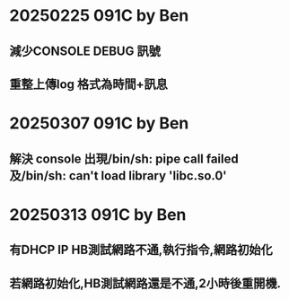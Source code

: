 # 20250225 091C by Ben
## 減少CONSOLE DEBUG 訊號
## 重整上傳log 格式為時間+訊息

# 20250307 091C by Ben
## 解決 console 出現/bin/sh: pipe call failed及/bin/sh: can't load library 'libc.so.0'

# 20250313 091C by Ben
## 有DHCP IP HB測試網路不通,執行指令,網路初始化
## 若網路初始化,HB測試網路還是不通,2小時後重開機.
